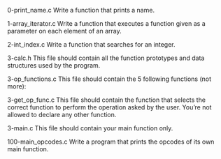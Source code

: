 0-print_name.c Write a function that prints a name.

1-array_iterator.c Write a function that executes a function given as a parameter on each element of an array.

2-int_index.c Write a function that searches for an integer.

3-calc.h This file should contain all the function prototypes and data structures used by the program.

3-op_functions.c This file should contain the 5 following functions (not more):

3-get_op_func.c This file should contain the function that selects the correct function to perform the operation asked by the user. You’re not allowed to declare any other function.

3-main.c This file should contain your main function only.

100-main_opcodes.c Write a program that prints the opcodes of its own main function.
